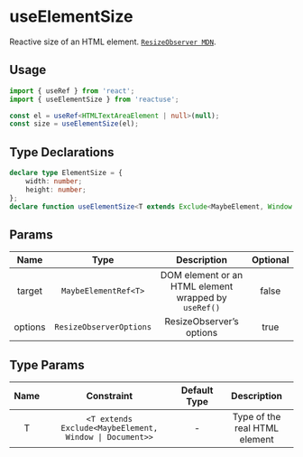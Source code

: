 # useElementSize

Reactive size of an HTML element. [`ResizeObserver MDN`](https://developer.mozilla.org/en-US/docs/Web/API/ResizeObserver).

## Usage

```ts
import { useRef } from 'react';
import { useElementSize } from 'reactuse';

const el = useRef<HTMLTextAreaElement | null>(null);
const size = useElementSize(el);
```

## Type Declarations

```ts
declare type ElementSize = {
    width: number;
    height: number;
};
declare function useElementSize<T extends Exclude<MaybeElement, Window | Document>>(target: MaybeElementRef<T>, options?: ResizeObserverOptions): ElementSize;
```

## Params

|  Name   |          Type           |                     Description                      | Optional |
| :-----: | :---------------------: | :--------------------------------------------------: | :------: |
| target  |  `MaybeElementRef<T>`   | DOM element or an HTML element wrapped by `useRef()` |  false   |
| options | `ResizeObserverOptions` |               ResizeObserver’s options               |   true   |

## Type Params

| Name |                       Constraint                        | Default Type |          Description          |
| :--: | :-----------------------------------------------------: | :----------: | :---------------------------: |
|  T   | `<T extends Exclude<MaybeElement, Window \| Document>>` |      -       | Type of the real HTML element |
